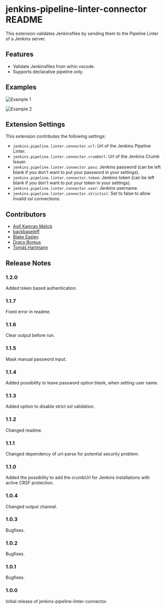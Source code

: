 # jenkins-pipeline-linter-connector README

This extension validates Jenkinsfiles by sending them to the Pipeline Linter of a Jenkins server.

## Features

- Validate Jenkinsfiles from wihin vscode.
- Supports declarative pipeline only.

## Examples

![Example 1](https://github.com/janjoerke/vscode-jenkins-pipeline-linter-connector/raw/master/images/example1.gif)

![Example 2](https://github.com/janjoerke/vscode-jenkins-pipeline-linter-connector/raw/master/images/example2.gif)

## Extension Settings

This extension contributes the following settings:

* `jenkins.pipeline.linter.connector.url`: Url of the Jenkins Pipeline Linter.
* `jenkins.pipeline.linter.connector.crumbUrl`: Url of the Jenkins Crumb Issuer.
* `jenkins.pipeline.linter.connector.pass`: Jenkins password (can be left blank if you don't want to put your password in your settings).
* `jenkins.pipeline.linter.connector.token`: Jenkins token (can be left blank if you don't want to put your token in your settings).
* `jenkins.pipeline.linter.connector.user`: Jenkins username.
* `jenkins.pipeline.linter.connector.strictssl`: Set to false to allow invalid ssl connections.

## Contributors

* [Asif Kamran Malick](https://github.com/akmalick)
* [backbasejeff](https://github.com/backbasejeff)
* [Blake Easley](https://github.com/Jimmyscene)
* [Draco Boreus](https://github.com/dracoBoreus)
* [Tomáš Hartmann](https://github.com/cvakiitho)

## Release Notes

### 1.2.0
Added token based authentication.

### 1.1.7
Fixed error in readme.

### 1.1.6

Clear output before run.

### 1.1.5

Mask manual password input.

### 1.1.4

Added possibility to leave password option blank, when setting user name.

### 1.1.3

Added option to disable strict ssl validation.

### 1.1.2

Changed readme.

### 1.1.1

Changed dependency of url-parse for potential security problem.

### 1.1.0

Added the possibility to add the crumbUrl for Jenkins installations with active CRSF protection.

### 1.0.4

Changed output channel.

### 1.0.3

Bugfixes.

### 1.0.2

Bugfixes.

### 1.0.1

Bugfixes.

### 1.0.0

Initial release of jenkins-pipeline-linter-connector.
